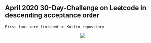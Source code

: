 ## April 2020 30-Day-Challenge on Leetcode in descending acceptance order

```First four were finished in Kotlin repository```
<p align="center">
<img src="https://github.com/taesookim0412/PythonAlgorithms/blob/master/2020_/05/LeetCode/I SET GOALS AND I STRIVE TO ACHIEVE THEM.png?raw=true">
</p>
